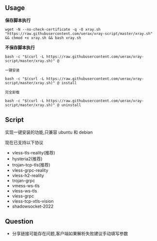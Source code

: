 ## Usage

__保存脚本执行__

```
wget -N --no-check-certificate -q -O xray.sh "https://raw.githubusercontent.com/uerax/xray-script/master/xray.sh" && chmod +x xray.sh && bash xray.sh
```

__不保存脚本执行__

```
bash -c "$(curl -L https://raw.githubusercontent.com/uerax/xray-script/master/xray.sh)" @
```

`一键安装`

```
bash -c "$(curl -L https://raw.githubusercontent.com/uerax/xray-script/master/xray.sh)" @ install
```

`完全卸载`

```
bash -c "$(curl -L https://raw.githubusercontent.com/uerax/xray-script/master/xray.sh)" @ uninstall
```

## Script

实现一键安装的功能,只兼容 ubuntu 和 debian

现在已支持以下协议

- vless-tls-reality(推荐)
- hysteria2(推荐)
- trojan-tcp-tls(推荐)
- vless-grpc-reality
- vless-h2-reality
- trojan-grpc
- vmess-ws-tls
- vless-ws-tls
- vless-grpc
- vless-tcp-xtls-vision
- shadowsocket-2022


## Question

* 分享链接可能存在问题,客户端如果解析失败建议手动填写参数